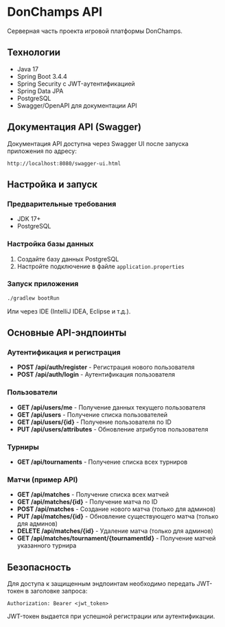 # DonChamps API

Серверная часть проекта игровой платформы DonChamps.

## Технологии

- Java 17
- Spring Boot 3.4.4
- Spring Security с JWT-аутентификацией
- Spring Data JPA
- PostgreSQL
- Swagger/OpenAPI для документации API

## Документация API (Swagger)

Документация API доступна через Swagger UI после запуска приложения по адресу:

```
http://localhost:8080/swagger-ui.html
```

## Настройка и запуск

### Предварительные требования

- JDK 17+
- PostgreSQL

### Настройка базы данных

1. Создайте базу данных PostgreSQL
2. Настройте подключение в файле `application.properties`

### Запуск приложения

```bash
./gradlew bootRun
```

Или через IDE (IntelliJ IDEA, Eclipse и т.д.).

## Основные API-эндпоинты

### Аутентификация и регистрация

- **POST /api/auth/register** - Регистрация нового пользователя
- **POST /api/auth/login** - Аутентификация пользователя

### Пользователи

- **GET /api/users/me** - Получение данных текущего пользователя
- **GET /api/users** - Получение списка пользователей
- **GET /api/users/{id}** - Получение пользователя по ID
- **PUT /api/users/attributes** - Обновление атрибутов пользователя

### Турниры

- **GET /api/tournaments** - Получение списка всех турниров

### Матчи (пример API)

- **GET /api/matches** - Получение списка всех матчей
- **GET /api/matches/{id}** - Получение матча по ID
- **POST /api/matches** - Создание нового матча (только для админов)
- **PUT /api/matches/{id}** - Обновление существующего матча (только для админов)
- **DELETE /api/matches/{id}** - Удаление матча (только для админов)
- **GET /api/matches/tournament/{tournamentId}** - Получение матчей указанного турнира

## Безопасность

Для доступа к защищенным эндпоинтам необходимо передать JWT-токен в заголовке запроса:

```
Authorization: Bearer <jwt_token>
```

JWT-токен выдается при успешной регистрации или аутентификации.

